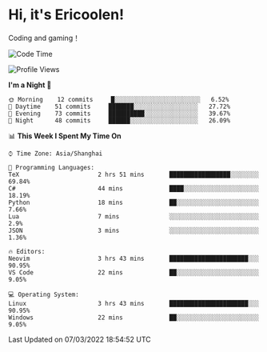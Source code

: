 # Hi, it's Ericoolen!
Coding and gaming！

<!--START_SECTION:waka-->
![Code Time](http://img.shields.io/badge/Code%20Time-188%20hrs%2041%20mins-blue)

![Profile Views](http://img.shields.io/badge/Profile%20Views-0-blue)

**I'm a Night 🦉** 

```text
🌞 Morning    12 commits     █░░░░░░░░░░░░░░░░░░░░░░░░   6.52% 
🌆 Daytime    51 commits     ███████░░░░░░░░░░░░░░░░░░   27.72% 
🌃 Evening    73 commits     ██████████░░░░░░░░░░░░░░░   39.67% 
🌙 Night      48 commits     ██████░░░░░░░░░░░░░░░░░░░   26.09%

```


📊 **This Week I Spent My Time On** 

```text
⌚︎ Time Zone: Asia/Shanghai

💬 Programming Languages: 
TeX                      2 hrs 51 mins       █████████████████░░░░░░░░   69.84% 
C#                       44 mins             ████░░░░░░░░░░░░░░░░░░░░░   18.19% 
Python                   18 mins             ██░░░░░░░░░░░░░░░░░░░░░░░   7.66% 
Lua                      7 mins              ░░░░░░░░░░░░░░░░░░░░░░░░░   2.9% 
JSON                     3 mins              ░░░░░░░░░░░░░░░░░░░░░░░░░   1.36%

🔥 Editors: 
Neovim                   3 hrs 43 mins       ██████████████████████░░░   90.95% 
VS Code                  22 mins             ██░░░░░░░░░░░░░░░░░░░░░░░   9.05%

💻 Operating System: 
Linux                    3 hrs 43 mins       ██████████████████████░░░   90.95% 
Windows                  22 mins             ██░░░░░░░░░░░░░░░░░░░░░░░   9.05%

```


 Last Updated on 07/03/2022 18:54:52 UTC
<!--END_SECTION:waka-->

